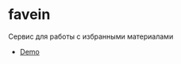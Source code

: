 # favein
Сервис для работы с избранными материалами

- [Demo](https://docs.google.com/presentation/d/1cnNhhiWkYmbqkm29V5s_1pyLF7clCcv3VEOhIfOsJlw/edit?usp=sharing)
